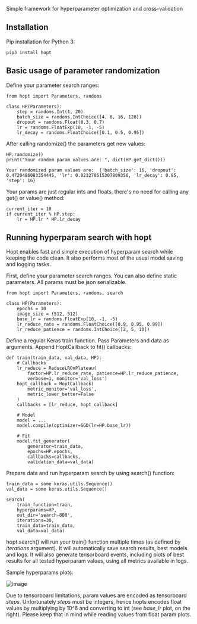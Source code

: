 Simple framework for hyperparameter optimization and cross-validation

## Installation
Pip installation for Python 3:

```pip3 install hopt```

## Basic usage of parameter randomization

Define your parameter search ranges:
```
from hopt import Parameters, randoms

class HP(Parameters):
    step = randoms.Int(1, 20)
    batch_size = randoms.IntChoice([4, 8, 16, 128])
    dropout = randoms.Float(0.3, 0.7)
    lr = randoms.FloatExp(10, -1, -5)
    lr_decay = randoms.FloatChoice([0.1, 0.5, 0.95])
```

After calling randomize() the parameters get new values:

```
HP.randomize()
print("Your random param values are: ", dict(HP.get_dict()))
```
```
Your randomized param values are:  {'batch_size': 16, 'dropout': 0.4720486083354445, 'lr': 0.023270515307809356, 'lr_decay': 0.95, 'step': 16}
```

Your params are just regular ints and floats, there's no need for calling any get() or value() method:

```
current_iter = 10
if current_iter % HP.step:
    lr = HP.lr * HP.lr_decay
```
  
## Running hyperparam search with hopt

Hopt enables fast and simple execution of hyperparam search while keeping the code clean. It also performs most of the usual model saving and logging tasks.

First, define your parameter search ranges. You can also define static parameters. All params must be json serializable.

```
from hopt import Parameters, randoms, search

class HP(Parameters):
    epochs = 10
    image_size = (512, 512)
    base_lr = randoms.FloatExp(10, -1, -5)
    lr_reduce_rate = randoms.FloatChoice([0.9, 0.95, 0.99])
    lr_reduce_patience = randoms.IntChoice([2, 5, 10]) 
```

Define a regular Keras train function. Pass Parameters and data as arguments. Append HoptCallback to fit() callbacks:

```
def train(train_data, val_data, HP):
    # Callbacks
    lr_reduce = ReduceLROnPlateau(
        factor=HP.lr_reduce_rate, patience=HP.lr_reduce_patience,
        verbose=1, monitor='val_loss')
    hopt_callback = HoptCallback(
        metric_monitor='val_loss',
        metric_lower_better=False
    )
    callbacks = [lr_reduce, hopt_callback]
    
    # Model
    model = ...
    model.compile(optimizer=SGD(lr=HP.base_lr))
    
    # Fit
    model.fit_generator(
        generator=train_data,
        epochs=HP.epochs,
        callbacks=callbacks,
        validation_data=val_data)
```

Prepare data and run hyperparam search by using search() function:

```
train_data = some keras.utils.Sequence()
val_data = some keras.utils.Sequence()

search(
    train_function=train,
    hyperparams=HP,
    out_dir='search-000',
    iterations=30,
    train_data=train_data,
    val_data=val_data)
```

hopt.search() will run your train() function multiple times (as defined by *iterations* argument). It will automatically save search results, best models and logs. It will also generate tensorboard events, including plots of best results for all tested hyperparam values, using all metrics available in logs.

Sample hyperparams plots:

![image](https://user-images.githubusercontent.com/30234642/58647452-e4e91100-8307-11e9-8720-3e6c244acec4.png)

Due to tensorboard limitations, param values are encoded as tensorboard *steps*. Unfortunately *steps* must be integers, hence hopts encodes float values by multiplying by 10^6 and converting to int (see *base_lr* plot, on the right). Please keep that in mind while reading values from float param plots.
